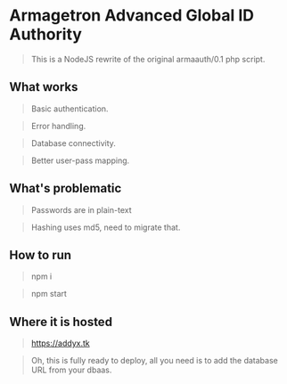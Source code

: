 # Armagetron Advanced Global ID Authority

> This is a NodeJS rewrite of the original armaauth/0.1 php script.

## What works

> Basic authentication.

> Error handling.

> Database connectivity.

> Better user-pass mapping.

## What's problematic

> Passwords are in plain-text

> Hashing uses md5, need to migrate that.

## How to run

> npm i

> npm start

## Where it is hosted

> https://addyx.tk

> Oh, this is fully ready to deploy, all you need is to add the database URL from your dbaas.
